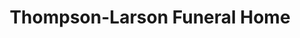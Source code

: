 ---
title: "Thompson-Larson Funeral Home"
url: /minot/thompson-larson-funeral-home/
shop: Bestattungen
---